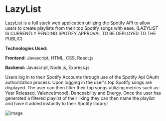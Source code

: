 # LazyList

LazyList is a full stack web application utilizing the Spotify API to allow users to create playlists from their top Spotify songs with ease. 
(LAZYLIST IS CURRENTLY PENDING SPOTIFY APPROVAL TO BE DEPLOYED TO THE PUBLIC)

**Technologies Used:**

**Frontend:** Javascript, HTML, CSS, React.js

**Backend:** Javascript, Node.js, Express.js

Users log in to their Spotify Accounts through use of the Spotify Api OAuth authorization process. Upon logging in the user's top Spotify songs are displayed. The user can then filter their top songs utilizing metrics such as: Year Released, Valence(mood), Danceability and Energy. Once the user has generated a filtered playlist of their liking they can then name the playlist and have it added instantly to their Spotify library! 

![image](https://github.com/user-attachments/assets/1a6bc644-285d-4f95-9874-10d96e3c1369)

